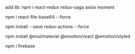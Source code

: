 add lib: npm i react-redux redux-saga axios moment

npm i react-file-base64 --force

npm install --save redux-actions --force

npm install @mui/material @emotion/react @emotion/styled

npm i firebase

